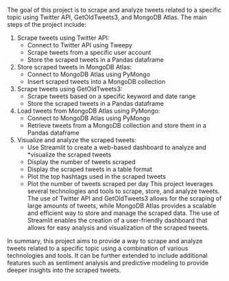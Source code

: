 The goal of this project is to scrape and analyze tweets related to a specific topic using Twitter API, GetOldTweets3, and MongoDB Atlas. The main steps of the project include:

1. Scrape tweets using Twitter API:
    * Connect to Twitter API using Tweepy
    * Scrape tweets from a specific user account
    * Store the scraped tweets in a Pandas dataframe
2. Store scraped tweets in MongoDB Atlas:
    * Connect to MongoDB Atlas using PyMongo
    * Insert scraped tweets into a MongoDB collection
3. Scrape tweets using GetOldTweets3:
    * Scrape tweets based on a specific keyword and date range
    * Store the scraped tweets in a Pandas dataframe
4. Load tweets from MongoDB Atlas using PyMongo:
    * Connect to MongoDB Atlas using PyMongo
    * Retrieve tweets from a MongoDB collection and store them in a Pandas dataframe
5. Visualize and analyze the scraped tweets:
    * Use Streamlit to create a web-based dashboard to analyze and *visualize the scraped tweets
    * Display the number of tweets scraped
    * Display the scraped tweets in a table format
    * Plot the top hashtags used in the scraped tweets
    * Plot the number of tweets scraped per day
This project leverages several technologies and tools to scrape, store, and analyze tweets. The use of Twitter API and GetOldTweets3 allows for the scraping of large amounts of tweets, while MongoDB Atlas provides a scalable and efficient way to store and manage the scraped data. The use of Streamlit enables the creation of a user-friendly dashboard that allows for easy analysis and visualization of the scraped tweets.


In summary, this project aims to provide a way to scrape and analyze tweets related to a specific topic using a combination of various technologies and tools. It can be further extended to include additional features such as sentiment analysis and predictive modeling to provide deeper insights into the scraped tweets.